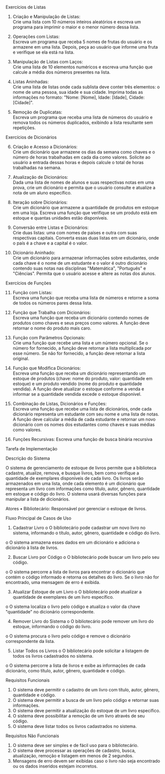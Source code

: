 Exercícios de Listas 

1.  Criação e Manipulação de Listas:  
Crie uma lista com 10 números inteiros aleatórios e escreva um programa para imprimir o 
maior e o menor número dessa lista.

2.  Operações com Listas:  
Escreva um programa que receba 5 nomes de frutas do usuário e os armazene em uma lista. 
Depois, peça ao usuário que informe uma fruta e verifique se ela está na lista.

3.  Manipulação de Listas com Laços:  
Crie uma lista de 10 elementos numéricos e escreva uma função que calcule a média dos 
números presentes na lista.

4.  Listas Aninhadas:  
Crie uma lista de listas onde cada sublista deve conter três elementos: o nome de uma 
pessoa, sua idade e sua cidade. Imprima todas as informações no formato: "Nome: [Nome], 
Idade: [Idade], Cidade: [Cidade]".

5.  Remoção de Duplicatas:  
Escreva um programa que receba uma lista de números do usuário e remova todos os 
números duplicados, exibindo a lista resultante sem repetições.


Exercícios de Dicionários  

6.  Criação e Acesso a Dicionários:  
Crie um dicionário que armazene os dias da semana como chaves e o número de horas 
trabalhadas em cada dia como valores. Solicite ao usuário a entrada dessas horas e depois 
calcule o total de horas trabalhadas na semana.

7.  Atualização de Dicionários:  
Dada uma lista de nomes de alunos e suas respectivas notas em uma prova, crie um 
dicionário e permita que o usuário consulte e atualize a nota de um aluno específico.

8.  Iteração sobre Dicionários:  
Crie um dicionário que armazene a quantidade de produtos em estoque em uma loja. 
Escreva uma função que verifique se um produto está em estoque e quantas unidades estão 
disponíveis.

9.  Conversão entre Listas e Dicionários:  
Crie duas listas: uma com nomes de países e outra com suas respectivas capitais. Converta 
essas duas listas em um dicionário, onde o país é a chave e a capital é o valor.

10.  Dicionário Aninhado:  
Crie um dicionário para armazenar informações sobre estudantes, onde cada chave é o 
nome de um estudante e o valor é outro dicionário contendo suas notas nas disciplinas 
"Matemática", "Português" e "Ciências". Permita que o usuário acesse e altere as notas dos 
alunos.


Exercícios de Funções  

11.  Função com Listas:  
Escreva uma função que receba uma lista de números e retorne a soma de todos os 
números pares dessa lista.

12.  Função que Trabalha com Dicionários:  
Escreva uma função que receba um dicionário contendo nomes de produtos como chaves e 
seus preços como valores. A função deve retornar o nome do produto mais caro.

13.  Função com Parâmetros Opcionais:  
Crie uma função que recebe uma lista e um número opcional. Se o número for fornecido, a 
função deve retornar a lista multiplicada por esse número. Se não for fornecido, a função deve 
retornar a lista original.

14.  Função que Modifica Dicionários:  
Escreva uma função que receba um dicionário representando um estoque de produtos 
(chave: nome do produto, valor: quantidade em estoque) e um produto vendido (nome do 
produto e quantidade vendida). A função deve atualizar o estoque conforme a venda e 
informar se a quantidade vendida excede o estoque disponível.

15.  Combinação de Listas, Dicionários e Funções:  
Escreva uma função que recebe uma lista de dicionários, onde cada dicionário representa 
um estudante com seu nome e uma lista de notas. A função deve calcular a média de cada 
estudante e retornar um novo dicionário com os nomes dos estudantes como chaves e suas 
médias como valores.

16. Funções Recursivas: 
Escreva uma função de busca binária recursiva



Tarefa de Implementação  

Descrição do Sistema 

O sistema de gerenciamento de estoque de livros permite que a biblioteca cadastre, atualize, 
remova, e busque livros, bem como verifique a quantidade de exemplares disponíveis de cada 
livro. Os livros serão armazenados em uma lista, onde cada elemento é um dicionário que 
representa um livro com informações como título, autor, gênero, quantidade em estoque e 
código do livro. O sistema usará diversas funções para manipular a lista de dicionários. 

Atores 
• Bibliotecário: Responsável por gerenciar o estoque de livros. 

Fluxo Principal de Casos de Uso 

1. Cadastrar Livro 
o O bibliotecário pode cadastrar um novo livro no sistema, informando o título, 
autor, gênero, quantidade e código do livro.

o O sistema armazena esses dados em um dicionário e adiciona o dicionário à lista 
de livros.


2. Buscar Livro por Código 
o O bibliotecário pode buscar um livro pelo seu código.

o O sistema percorre a lista de livros para encontrar o dicionário que contém o 
código informado e retorna os detalhes do livro. Se o livro não for encontrado, 
uma mensagem de erro é exibida. 


3. Atualizar Estoque de um Livro 
o O bibliotecário pode atualizar a quantidade de exemplares de um livro 
específico.

o O sistema localiza o livro pelo código e atualiza o valor da chave "quantidade" no 
dicionário correspondente. 


4. Remover Livro do Sistema 
o O bibliotecário pode remover um livro do estoque, informando o código do livro.

o O sistema procura o livro pelo código e remove o dicionário correspondente da 
lista. 


5. Listar Todos os Livros 
o O bibliotecário pode solicitar a listagem de todos os livros cadastrados no 
sistema.

o O sistema percorre a lista de livros e exibe as informações de cada dicionário, 
como título, autor, gênero, quantidade e código. 


Requisitos Funcionais 
1. O sistema deve permitir o cadastro de um livro com título, autor, gênero, quantidade e 
código. 
2. O sistema deve permitir a busca de um livro pelo código e retornar suas informações. 
3. O sistema deve permitir a atualização do estoque de um livro específico. 
4. O sistema deve possibilitar a remoção de um livro através de seu código. 
5. O sistema deve listar todos os livros cadastrados no sistema.


Requisitos Não Funcionais 
1. O sistema deve ser simples e de fácil uso para o bibliotecário. 
2. O sistema deve processar as operações de cadastro, busca, atualização, remoção e 
listagem em menos de 2 segundos. 
3. Mensagens de erro devem ser exibidas caso o livro não seja encontrado ou os dados 
inseridos estejam incorretos. 

